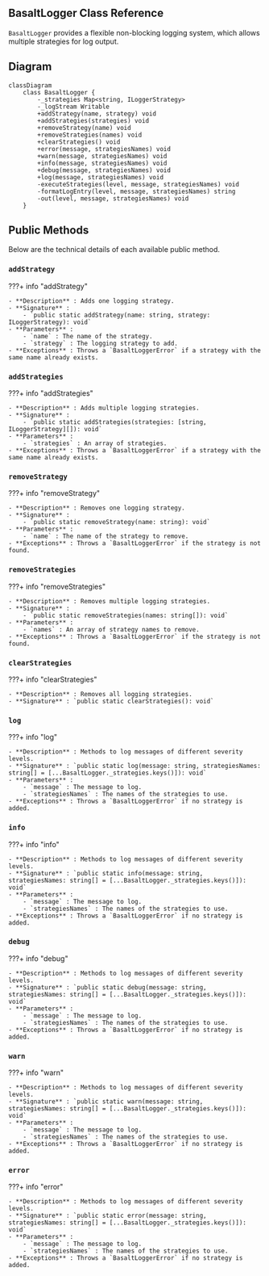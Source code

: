 ## **BasaltLogger Class Reference**

`BasaltLogger` provides a flexible non-blocking logging system, which allows multiple strategies for log output.

## **Diagram**

```mermaid
classDiagram
    class BasaltLogger {
        -_strategies Map<string, ILoggerStrategy>
        -_logStream Writable
        +addStrategy(name, strategy) void
        +addStrategies(strategies) void
        +removeStrategy(name) void
        +removeStrategies(names) void
        +clearStrategies() void
        +error(message, strategiesNames) void
        +warn(message, strategiesNames) void
        +info(message, strategiesNames) void
        +debug(message, strategiesNames) void
        +log(message, strategiesNames) void
        -executeStrategies(level, message, strategiesNames) void
        -formatLogEntry(level, message, strategiesNames) string
        -out(level, message, strategiesNames) void
    }
```

## **Public Methods**

Below are the technical details of each available public method.

### `addStrategy`

???+ info "addStrategy"

    - **Description** : Adds one logging strategy.
    - **Signature** :
        - `public static addStrategy(name: string, strategy: ILoggerStrategy): void`
    - **Parameters** :
        - `name` : The name of the strategy.
        - `strategy` : The logging strategy to add.
    - **Exceptions** : Throws a `BasaltLoggerError` if a strategy with the same name already exists.

### `addStrategies`

???+ info "addStrategies"

    - **Description** : Adds multiple logging strategies.
    - **Signature** :
        - `public static addStrategies(strategies: [string, ILoggerStrategy][]): void`
    - **Parameters** :
        - `strategies` : An array of strategies.
    - **Exceptions** : Throws a `BasaltLoggerError` if a strategy with the same name already exists.

### `removeStrategy`

???+ info "removeStrategy"

    - **Description** : Removes one logging strategy.
    - **Signature** :
        - `public static removeStrategy(name: string): void`
    - **Parameters** :
        - `name` : The name of the strategy to remove.
    - **Exceptions** : Throws a `BasaltLoggerError` if the strategy is not found.

### `removeStrategies`

???+ info "removeStrategies"

    - **Description** : Removes multiple logging strategies.
    - **Signature** :
        - `public static removeStrategies(names: string[]): void`
    - **Parameters** :
        - `names` : An array of strategy names to remove.
    - **Exceptions** : Throws a `BasaltLoggerError` if the strategy is not found.

### `clearStrategies`

???+ info "clearStrategies"

    - **Description** : Removes all logging strategies.
    - **Signature** : `public static clearStrategies(): void`

### `log`

???+ info "log"

    - **Description** : Methods to log messages of different severity levels.
    - **Signature** : `public static log(message: string, strategiesNames: string[] = [...BasaltLogger._strategies.keys()]): void`
    - **Parameters** :
        - `message` : The message to log.
        - `strategiesNames` : The names of the strategies to use.
    - **Exceptions** : Throws a `BasaltLoggerError` if no strategy is added.

### `info`

???+ info "info"

    - **Description** : Methods to log messages of different severity levels.
    - **Signature** : `public static info(message: string, strategiesNames: string[] = [...BasaltLogger._strategies.keys()]): void`
    - **Parameters** :
        - `message` : The message to log.
        - `strategiesNames` : The names of the strategies to use.
    - **Exceptions** : Throws a `BasaltLoggerError` if no strategy is added.

### `debug`

???+ info "debug"

    - **Description** : Methods to log messages of different severity levels.
    - **Signature** : `public static debug(message: string, strategiesNames: string[] = [...BasaltLogger._strategies.keys()]): void`
    - **Parameters** :
        - `message` : The message to log.
        - `strategiesNames` : The names of the strategies to use.
    - **Exceptions** : Throws a `BasaltLoggerError` if no strategy is added.

### `warn`

???+ info "warn"

    - **Description** : Methods to log messages of different severity levels.
    - **Signature** : `public static warn(message: string, strategiesNames: string[] = [...BasaltLogger._strategies.keys()]): void`
    - **Parameters** :
        - `message` : The message to log.
        - `strategiesNames` : The names of the strategies to use.
    - **Exceptions** : Throws a `BasaltLoggerError` if no strategy is added.

### `error`

???+ info "error"

    - **Description** : Methods to log messages of different severity levels.
    - **Signature** : `public static error(message: string, strategiesNames: string[] = [...BasaltLogger._strategies.keys()]): void`
    - **Parameters** :
        - `message` : The message to log.
        - `strategiesNames` : The names of the strategies to use.
    - **Exceptions** : Throws a `BasaltLoggerError` if no strategy is added.

